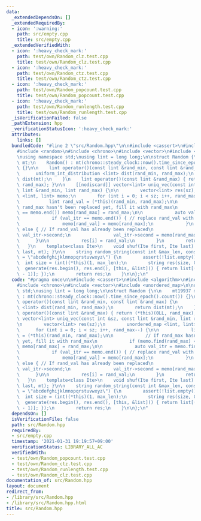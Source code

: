 ```yaml
---
data:
  _extendedDependsOn: []
  _extendedRequiredBy:
  - icon: ':warning:'
    path: src/empty.cpp
    title: src/empty.cpp
  _extendedVerifiedWith:
  - icon: ':heavy_check_mark:'
    path: test/own/Random_clz.test.cpp
    title: test/own/Random_clz.test.cpp
  - icon: ':heavy_check_mark:'
    path: test/own/Random_ctz.test.cpp
    title: test/own/Random_ctz.test.cpp
  - icon: ':heavy_check_mark:'
    path: test/own/Random_popcount.test.cpp
    title: test/own/Random_popcount.test.cpp
  - icon: ':heavy_check_mark:'
    path: test/own/Random_runlength.test.cpp
    title: test/own/Random_runlength.test.cpp
  _isVerificationFailed: false
  _pathExtension: hpp
  _verificationStatusIcon: ':heavy_check_mark:'
  attributes:
    links: []
  bundledCode: "#line 2 \"src/Random.hpp\"\n\n#include <cassert>\n#include <algorithm>\n\
    #include <random>\n#include <chrono>\n#include <vector>\n#include <unordered_map>\n\
    \nusing namespace std;\nusing lint = long long;\n\nstruct Random {\n\n    mt19937\
    \ mt;\n    Random() : mt(chrono::steady_clock::now().time_since_epoch().count())\
    \ {}\n\n    lint operator()(const lint &rand_min, const lint &rand_max) {\n  \
    \      uniform_int_distribution <lint> dist(rand_min, rand_max);\n        return\
    \ dist(mt);\n    }\n    lint operator()(const lint &rand_max) { return (*this)(0LL,\
    \ rand_max); }\n\n    [[nodiscard]] vector<lint> uniq_vec(const int &sz, const\
    \ lint &rand_min, lint rand_max) {\n\n        vector<lint> res(sz);\n        unordered_map\
    \ <lint, lint> memo;\n        for (int i = 0; i < sz; i++, rand_max--) {\n\n \
    \           lint rand_val = (*this)(rand_min, rand_max);\n\n            // If\
    \ rand_max hasn't been replaced yet, fill it with rand_max\n            if (memo.find(rand_max)\
    \ == memo.end()) memo[rand_max] = rand_max;\n\n            auto val_itr = memo.find(rand_val);\n\
    \            if (val_itr == memo.end()) { // replace rand_val with rand_max\n\
    \                memo[rand_val] = memo[rand_max];\n            }\n           \
    \ else { // If rand_val has already been replaced\n                rand_val =\
    \ val_itr->second;\n                val_itr->second = memo[rand_max];\n      \
    \      }\n\n            res[i] = rand_val;\n        }\n        return res;\n \
    \   }\n    template<class Ite>\n    void shuf(Ite first, Ite last) { shuffle(first,\
    \ last, mt); }\n\n    string random_string(const int &max_len, const string list\
    \ = \"abcdefghijklmnopqrstuvwxyz\") {\n        assert(!list.empty());\n      \
    \  int size = (int)(*this)(1, max_len);\n        string res(size, 0);\n      \
    \  generate(res.begin(), res.end(), [this, &list]() { return list[(*this)((int)list.size()\
    \ - 1)]; });\n        return res;\n    }\n\n};\n"
  code: "#pragma once\n\n#include <cassert>\n#include <algorithm>\n#include <random>\n\
    #include <chrono>\n#include <vector>\n#include <unordered_map>\n\nusing namespace\
    \ std;\nusing lint = long long;\n\nstruct Random {\n\n    mt19937 mt;\n    Random()\
    \ : mt(chrono::steady_clock::now().time_since_epoch().count()) {}\n\n    lint\
    \ operator()(const lint &rand_min, const lint &rand_max) {\n        uniform_int_distribution\
    \ <lint> dist(rand_min, rand_max);\n        return dist(mt);\n    }\n    lint\
    \ operator()(const lint &rand_max) { return (*this)(0LL, rand_max); }\n\n    [[nodiscard]]\
    \ vector<lint> uniq_vec(const int &sz, const lint &rand_min, lint rand_max) {\n\
    \n        vector<lint> res(sz);\n        unordered_map <lint, lint> memo;\n  \
    \      for (int i = 0; i < sz; i++, rand_max--) {\n\n            lint rand_val\
    \ = (*this)(rand_min, rand_max);\n\n            // If rand_max hasn't been replaced\
    \ yet, fill it with rand_max\n            if (memo.find(rand_max) == memo.end())\
    \ memo[rand_max] = rand_max;\n\n            auto val_itr = memo.find(rand_val);\n\
    \            if (val_itr == memo.end()) { // replace rand_val with rand_max\n\
    \                memo[rand_val] = memo[rand_max];\n            }\n           \
    \ else { // If rand_val has already been replaced\n                rand_val =\
    \ val_itr->second;\n                val_itr->second = memo[rand_max];\n      \
    \      }\n\n            res[i] = rand_val;\n        }\n        return res;\n \
    \   }\n    template<class Ite>\n    void shuf(Ite first, Ite last) { shuffle(first,\
    \ last, mt); }\n\n    string random_string(const int &max_len, const string list\
    \ = \"abcdefghijklmnopqrstuvwxyz\") {\n        assert(!list.empty());\n      \
    \  int size = (int)(*this)(1, max_len);\n        string res(size, 0);\n      \
    \  generate(res.begin(), res.end(), [this, &list]() { return list[(*this)((int)list.size()\
    \ - 1)]; });\n        return res;\n    }\n\n};\n"
  dependsOn: []
  isVerificationFile: false
  path: src/Random.hpp
  requiredBy:
  - src/empty.cpp
  timestamp: '2021-01-31 19:19:57+09:00'
  verificationStatus: LIBRARY_ALL_AC
  verifiedWith:
  - test/own/Random_popcount.test.cpp
  - test/own/Random_ctz.test.cpp
  - test/own/Random_runlength.test.cpp
  - test/own/Random_clz.test.cpp
documentation_of: src/Random.hpp
layout: document
redirect_from:
- /library/src/Random.hpp
- /library/src/Random.hpp.html
title: src/Random.hpp
---
```


